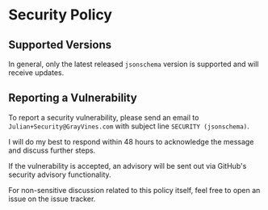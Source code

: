 # Security Policy

## Supported Versions

In general, only the latest released ``jsonschema`` version is supported
and will receive updates.

## Reporting a Vulnerability

To report a security vulnerability, please send an email to
``Julian+Security@GrayVines.com`` with subject line ``SECURITY
(jsonschema)``.

I will do my best to respond within 48 hours to acknowledge the message
and discuss further steps.

If the vulnerability is accepted, an advisory will be sent out via
GitHub's security advisory functionality.

For non-sensitive discussion related to this policy itself, feel free to
open an issue on the issue tracker.
